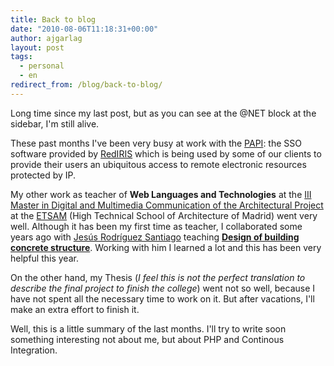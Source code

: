 ```yaml
---
title: Back to blog
date: "2010-08-06T11:18:31+00:00"
author: ajgarlag
layout: post
tags:
  - personal
  - en
redirect_from: /blog/back-to-blog/
---
```

Long time since my last post, but as you can see at the @NET block at the sidebar, I'm still alive.

These past months I've been very busy at work with the [PAPI](http://papi.redires.es "In Spanish (Point of Access for Information Providers)"): the SSO software provided by [RedIRIS](http://rediris.es) which is being used by some of our clients to provide their users an ubiquitous access to remote electronic resources protected by IP.

My other work as teacher of **Web Languages and Technologies** at the [III Master in Digital and Multimedia Communication of the Architectural Project](http://www.arquigrafia.es) at the [ETSAM](http://aq.upm.es) (High Technical School of Architecture of Madrid) went very well. Although it has been my first time as teacher, I collaborated some years ago with [Jesús Rodríguez Santiago](http://ocw.upm.es/mecanica-de-medios-continuos-y-teoria-de-estructuras/practica-en-proyecto-de-estructuras-de-hormigon/autores) teaching [**Design of building concrete structure**](http://ocw.upm.es/mecanica-de-medios-continuos-y-teoria-de-estructuras/practica-en-proyecto-de-estructuras-de-hormigon). Working with him I learned a lot and this has been very helpful this year.

On the other hand, my Thesis (_I feel this is not the perfect translation to describe the final project to finish the college_) went not so well, because I have not spent all the necessary time to work on it. But after vacations, I'll make an extra effort to finish it.

Well, this is a little summary of the last months. I'll try to write soon something interesting not about me, but about PHP and Continous Integration.
